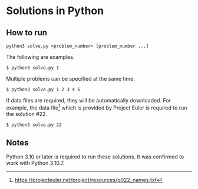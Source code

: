 # Solutions in Python

## How to run

```
python3 solve.py <problem_number> [problem_number ...]
```

The following are examples.

```
$ python3 solve.py 1
```

Multiple problems can be specified at the same time.
```
$ python3 solve.py 1 2 3 4 5
```

If data files are required, they will be automatically downloaded. For example, the data file[^1] which is provided by Project Euler is required to run the solution #22.
```
$ python3 solve.py 22
```

[^1]:  https://projecteuler.net/project/resources/p022_names.txt
  
## Notes

Python 3.10 or later is required to run these solutions. It was confirmed to work with Python 3.10.7.

